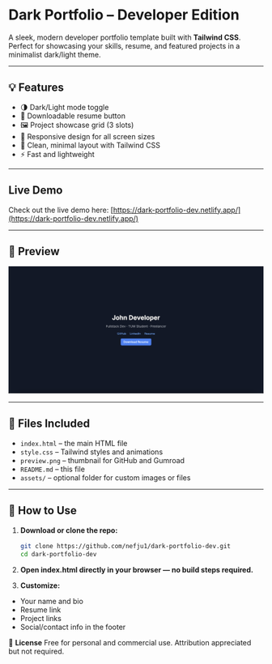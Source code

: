 # Dark Portfolio – Developer Edition

A sleek, modern developer portfolio template built with **Tailwind CSS**.  
Perfect for showcasing your skills, resume, and featured projects in a minimalist dark/light theme.

---

## 💡 Features

- 🌗 Dark/Light mode toggle  
- 📄 Downloadable resume button  
- 🖼️ Project showcase grid (3 slots)  
- 📱 Responsive design for all screen sizes  
- 🎯 Clean, minimal layout with Tailwind CSS  
- ⚡ Fast and lightweight  

---

## Live Demo
Check out the live demo here: [https://dark-portfolio-dev.netlify.app/](https://dark-portfolio-dev.netlify.app/)

---

## 📸 Preview

![Preview](./preview.png)

---

## 📁 Files Included

- `index.html` – the main HTML file  
- `style.css` – Tailwind styles and animations  
- `preview.png` – thumbnail for GitHub and Gumroad  
- `README.md` – this file  
- `assets/` – optional folder for custom images or files  

---

## 🚀 How to Use

1. **Download or clone the repo:**

   ```bash
   git clone https://github.com/nefju1/dark-portfolio-dev.git
   cd dark-portfolio-dev
   ```

2. **Open index.html directly in your browser — no build steps required.**

3. **Customize:**

- Your name and bio
- Resume link
- Project links
- Social/contact info in the footer

🧠 **License**
Free for personal and commercial use.
Attribution appreciated but not required.

